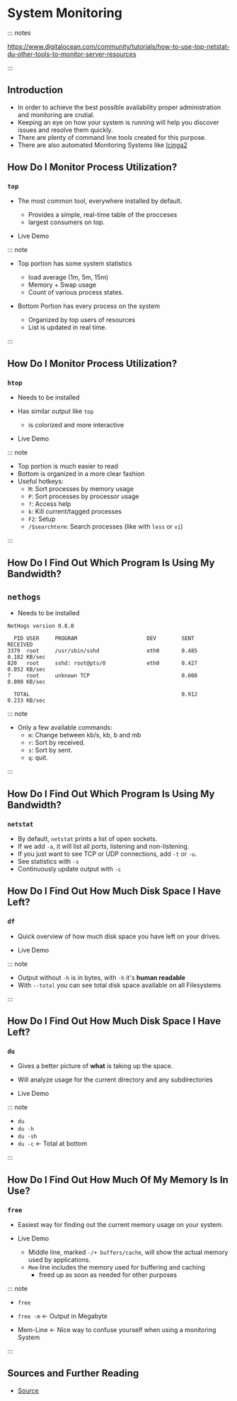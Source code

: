 # System Monitoring

::: notes

https://www.digitalocean.com/community/tutorials/how-to-use-top-netstat-du-other-tools-to-monitor-server-resources

:::

## Introduction

- In order to achieve the best possible availability proper administration and monitoring
  are crutial.
- Keeping an eye on how your system is running will help you discover issues and resolve them
  quickly.
- There are plenty of command line tools created for this purpose.
- There are also automated Monitoring Systems like [Icinga2](www.icinga.com)

## How Do I Monitor Process Utilization?

### `top`

- The most common tool, everywhere installed by default.
  - Provides a simple, real-time table of the procceses
  - largest consumers on top.

- Live Demo

::: note

- Top portion has some system statistics
  - load average (1m, 5m, 15m)
  - Memory + Swap usage
  - Count of various process states.

- Bottom Portion has every process on the system
  - Organized by top users of resources
  - List is updated in real time.

:::

## How Do I Monitor Process Utilization?

### `htop`

- Needs to be installed
- Has similar output like `top`
  - is colorized and more interactive

- Live Demo

::: note

- Top portion is much easier to read
- Bottom is organized in a more clear fashion
- Useful hotkeys:
  - `M`: Sort processes by memory usage
  - `P`: Sort processes by processor usage
  - `?`: Access help
  - `k`: Kill current/tagged processes
  - `F2`: Setup
  - `/$searchterm`: Search processes (like with `less` or `vi`)

:::

## How Do I Find Out Which Program Is Using My Bandwidth?

## `nethogs`

- Needs to be installed

```
NetHogs version 0.8.0

  PID USER     PROGRAM                      DEV        SENT      RECEIVED
3379  root     /usr/sbin/sshd               eth0       0.485       0.182 KB/sec
820   root     sshd: root@pts/0             eth0       0.427       0.052 KB/sec
?     root     unknown TCP                             0.000       0.000 KB/sec

  TOTAL                                                0.912       0.233 KB/sec
```

::: note

- Only a few available commands:
  - `m`: Change between kb/s, kb, b and mb
  - `r`: Sort by received.
  - `s`: Sort by sent.
  - `q`: quit.

:::

## How Do I Find Out Which Program Is Using My Bandwidth?

### `netstat`

- By default, `netstat` prints a list of open sockets.
- If we add `-a`, it will list all ports, listening and non-listening.
- If you just want to see TCP or UDP connections, add `-t` or `-u`.
- See statistics with `-s`
- Continuously update output with `-c`

## How Do I Find Out How Much Disk Space I Have Left?

### `df`

- Quick overview of how much disk space you have left on your drives.

- Live Demo

::: note

- Output without `-h` is in bytes, with `-h` it's __human readable__
- With `--total` you can see total disk space available on all Filesystems

:::

## How Do I Find Out How Much Disk Space I Have Left?

### `du`

- Gives a better picture of **what** is taking up the space.
- Will analyze usage for the current directory and any subdirectories

- Live Demo

::: note

- `du`
- `du -h`
- `du -sh`
- `du -c` <- Total at bottom

:::

## How Do I Find Out How Much Of My Memory Is In Use?

### `free`

- Easiest way for finding out the current memory usage on your system.

- Live Demo
  - Middle line, marked `-/+ buffers/cache`, will show the actual memory used
    by applications.
  - `Mem` line includes the memory used for buffering and caching
    - freed up as soon as needed for other purposes

::: note

- `free`
- `free -m` <- Output in Megabyte

- Mem-Line <- Nice way to confuse yourself when using a monitoring System

:::

## Sources and Further Reading

- [Source](https://www.digitalocean.com/community/tutorials/how-to-use-top-netstat-du-other-tools-to-monitor-server-resources)

